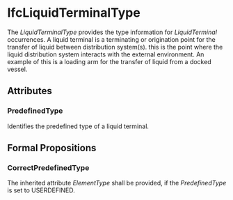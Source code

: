 # IfcLiquidTerminalType

The _LiquidTerminalType_ provides the type information for _LiquidTerminal_ occurrences.<!-- end of definition -->
A liquid terminal is a terminating or origination point for the transfer of liquid between distribution system(s). this is the point where the liquid distribution system interacts with the external environment. An example of this is a loading arm for the transfer of liquid from a docked vessel.

## Attributes

### PredefinedType
Identifies the predefined type of a liquid terminal.

## Formal Propositions

### CorrectPredefinedType
The inherited attribute _ElementType_ shall be provided, if the _PredefinedType_ is set to USERDEFINED.
